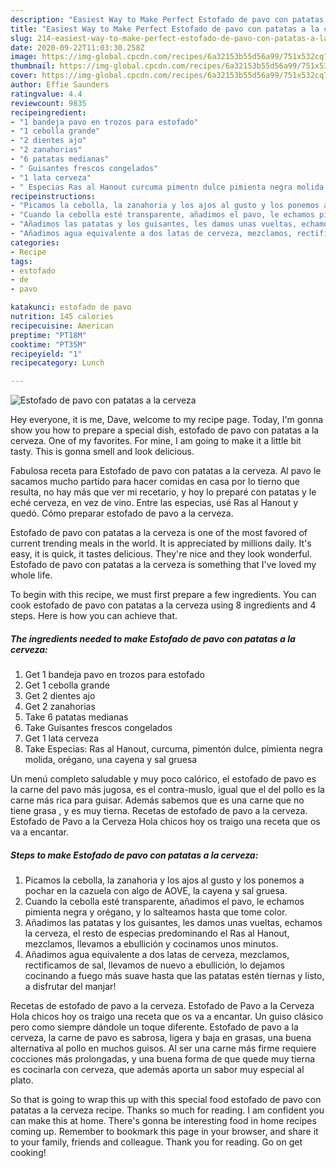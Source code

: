 ```yaml
---
description: "Easiest Way to Make Perfect Estofado de pavo con patatas a la cerveza"
title: "Easiest Way to Make Perfect Estofado de pavo con patatas a la cerveza"
slug: 214-easiest-way-to-make-perfect-estofado-de-pavo-con-patatas-a-la-cerveza
date: 2020-09-22T11:03:30.258Z
image: https://img-global.cpcdn.com/recipes/6a32153b55d56a99/751x532cq70/estofado-de-pavo-con-patatas-a-la-cerveza-foto-principal.jpg
thumbnail: https://img-global.cpcdn.com/recipes/6a32153b55d56a99/751x532cq70/estofado-de-pavo-con-patatas-a-la-cerveza-foto-principal.jpg
cover: https://img-global.cpcdn.com/recipes/6a32153b55d56a99/751x532cq70/estofado-de-pavo-con-patatas-a-la-cerveza-foto-principal.jpg
author: Effie Saunders
ratingvalue: 4.4
reviewcount: 9835
recipeingredient:
- "1 bandeja pavo en trozos para estofado"
- "1 cebolla grande"
- "2 dientes ajo"
- "2 zanahorias"
- "6 patatas medianas"
- " Guisantes frescos congelados"
- "1 lata cerveza"
- " Especias Ras al Hanout curcuma pimentn dulce pimienta negra molida organo una cayena y sal gruesa"
recipeinstructions:
- "Picamos la cebolla, la zanahoria y los ajos al gusto y los ponemos a pochar en la cazuela con algo de AOVE, la cayena y sal gruesa."
- "Cuando la cebolla esté transparente, añadimos el pavo, le echamos pimienta negra y orégano, y lo salteamos hasta que tome color."
- "Añadimos las patatas y los guisantes, les damos unas vueltas, echamos la cerveza, el resto de especias predominando el Ras al Hanout, mezclamos, llevamos a ebullición y cocinamos unos minutos."
- "Añadimos agua equivalente a dos latas de cerveza, mezclamos, rectificamos de sal, llevamos de nuevo a ebullición, lo dejamos cocinando a fuego más suave hasta que las patatas estén tiernas y listo, a disfrutar del manjar!"
categories:
- Recipe
tags:
- estofado
- de
- pavo

katakunci: estofado de pavo 
nutrition: 145 calories
recipecuisine: American
preptime: "PT18M"
cooktime: "PT35M"
recipeyield: "1"
recipecategory: Lunch

---
```



![Estofado de pavo con patatas a la cerveza](https://img-global.cpcdn.com/recipes/6a32153b55d56a99/751x532cq70/estofado-de-pavo-con-patatas-a-la-cerveza-foto-principal.jpg)

Hey everyone, it is me, Dave, welcome to my recipe page. Today, I'm gonna show you how to prepare a special dish, estofado de pavo con patatas a la cerveza. One of my favorites. For mine, I am going to make it a little bit tasty. This is gonna smell and look delicious.

Fabulosa receta para Estofado de pavo con patatas a la cerveza. Al pavo le sacamos mucho partido para hacer comidas en casa por lo tierno que resulta, no hay más que ver mi recetario, y hoy lo preparé con patatas y le eché cerveza, en vez de vino. Entre las especias, usé Ras al Hanout y quedó. Cómo preparar estofado de pavo a la cerveza.

Estofado de pavo con patatas a la cerveza is one of the most favored of current trending meals in the world. It is appreciated by millions daily. It's easy, it is quick, it tastes delicious. They're nice and they look wonderful. Estofado de pavo con patatas a la cerveza is something that I've loved my whole life.


To begin with this recipe, we must first prepare a few ingredients. You can cook estofado de pavo con patatas a la cerveza using 8 ingredients and 4 steps. Here is how you can achieve that.

<!--inarticleads1-->

##### The ingredients needed to make Estofado de pavo con patatas a la cerveza:

1. Get 1 bandeja pavo en trozos para estofado
1. Get 1 cebolla grande
1. Get 2 dientes ajo
1. Get 2 zanahorias
1. Take 6 patatas medianas
1. Take  Guisantes frescos congelados
1. Get 1 lata cerveza
1. Take  Especias: Ras al Hanout, curcuma, pimentón dulce, pimienta negra molida, orégano, una cayena y sal gruesa


Un menú completo saludable y muy poco calórico, el estofado de pavo es la carne del pavo más jugosa, es el contra-muslo, igual que el del pollo es la carne más rica para guisar. Además sabemos que es una carne que no tiene grasa , y es muy tierna. Recetas de estofado de pavo a la cerveza. Estofado de Pavo a la Cerveza Hola chicos hoy os traigo una receta que os va a encantar. 

<!--inarticleads2-->

##### Steps to make Estofado de pavo con patatas a la cerveza:

1. Picamos la cebolla, la zanahoria y los ajos al gusto y los ponemos a pochar en la cazuela con algo de AOVE, la cayena y sal gruesa.
1. Cuando la cebolla esté transparente, añadimos el pavo, le echamos pimienta negra y orégano, y lo salteamos hasta que tome color.
1. Añadimos las patatas y los guisantes, les damos unas vueltas, echamos la cerveza, el resto de especias predominando el Ras al Hanout, mezclamos, llevamos a ebullición y cocinamos unos minutos.
1. Añadimos agua equivalente a dos latas de cerveza, mezclamos, rectificamos de sal, llevamos de nuevo a ebullición, lo dejamos cocinando a fuego más suave hasta que las patatas estén tiernas y listo, a disfrutar del manjar!


Recetas de estofado de pavo a la cerveza. Estofado de Pavo a la Cerveza Hola chicos hoy os traigo una receta que os va a encantar. Un guiso clásico pero como siempre dándole un toque diferente. Estofado de pavo a la cerveza, la carne de pavo es sabrosa, ligera y baja en grasas, una buena alternativa al pollo en muchos guisos. Al ser una carne más firme requiere cocciones más prolongadas, y una buena forma de que quede muy tierna es cocinarla con cerveza, que además aporta un sabor muy especial al plato. 

So that is going to wrap this up with this special food estofado de pavo con patatas a la cerveza recipe. Thanks so much for reading. I am confident you can make this at home. There's gonna be interesting food in home recipes coming up. Remember to bookmark this page in your browser, and share it to your family, friends and colleague. Thank you for reading. Go on get cooking!
